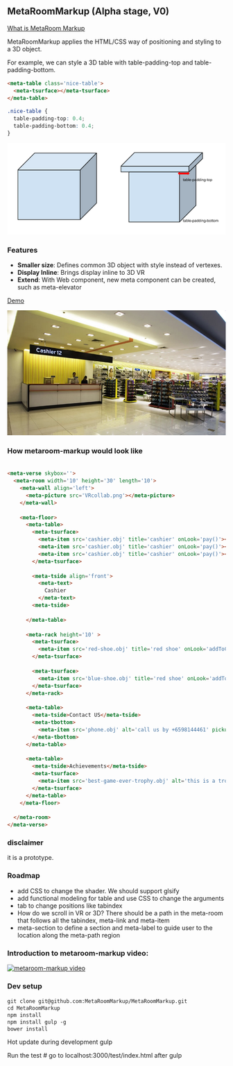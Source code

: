 ## MetaRoomMarkup (Alpha stage, V0)

[What is MetaRoom Markup](http://vrcollab.com/2015/08/10/what-is-metaroom-markup.html)

MetaRoomMarkup applies the HTML/CSS way of positioning and styling to a 3D object.

For example, we can style a 3D table with table-padding-top and table-padding-bottom.

``` html
<meta-table class='nice-table'>
  <meta-tsurface></meta-tsurface>
</meta-table>
```

``` css
.nice-table {
  table-padding-top: 0.4;
  table-padding-bottom: 0.4;
}
```

![alt tag](demo/img/meta-style-example.png)

### Features
- **Smaller size**: Defines common 3D object with style instead of vertexes.
- **Display Inline**: Brings display inline to 3D VR
- **Extend**: With Web component, new meta component can be created, such as meta-elevator

[Demo](http://wizztjh.github.io/metaroom-markup/demo/metaroom-markup-standard-spec.html)

![alt tag](demo/img/room.png)

### How metaroom-markup would look like

``` html

<meta-verse skybox=''>
  <meta-room width='10' height='30' length='10'>
    <meta-wall align='left'>
      <meta-picture src='VRcollab.png'></meta-picture>
    </meta-wall>

    <meta-floor>
      <meta-table>
        <meta-tsurface>
          <meta-item src='cashier.obj' title='cashier' onLook='pay()'></meta-item>
          <meta-item src='cashier.obj' title='cashier' onLook='pay()'></meta-item>
          <meta-item src='cashier.obj' title='cashier' onLook='pay()'></meta-item>
        </meta-tsurface>

        <meta-tside align='front'>
          <meta-text>
            Cashier
          </meta-text>
        <meta-tside>

      </meta-table>

      <meta-rack height='10' >
        <meta-tsurface>
          <meta-item src='red-shoe.obj' title='red shoe' onLook='addToCart()'></meta-item>
        </meta-tsurface>

        <meta-tsurface>
          <meta-item src='blue-shoe.obj' title='red shoe' onLook='addToCart()'></meta-item>
        </meta-tsurface>
      </meta-rack>

      <meta-table>
        <meta-tside>Contact US</meta-tside>
        <meta-tbottom>
          <meta-item src='phone.obj' alt='call us by +6598144461' pickup='true'></meta-item>
        </meta-tbottom>
      </meta-table>

      <meta-table>
        <meta-tside>Achievements</meta-tside>
        <meta-tsurface>
          <meta-item src='best-game-ever-trophy.obj' alt='this is a trophy won by us on 2013' pickup='true'></meta-item>
        </meta-tsurface>
      </meta-table>
    </meta-floor>

  </meta-room>
</meta-verse>
```

### disclaimer
it is a prototype.

### Roadmap

- add CSS to change the shader. We should support glsify
- add functional modeling for table and use CSS to change the arguments
- tab to change positions like tabindex
- How do we scroll in VR or 3D? There should be a path in the meta-room that follows all the tabindex, meta-link and meta-item
- meta-section to define a section and meta-label to guide user to the location along the meta-path region

### Introduction to metaroom-markup video:

[![metaroom-markup video](http://img.youtube.com/vi/eoWaB1wufn4/0.jpg)](http://www.youtube.com/watch?v=eoWaB1wufn4)


### Dev setup

    git clone git@github.com:MetaRoomMarkup/MetaRoomMarkup.git
    cd MetaRoomMarkup
    npm install
    npm install gulp -g
    bower install

Hot update during development
    gulp

Run the test
    # go to localhost:3000/test/index.html after gulp

